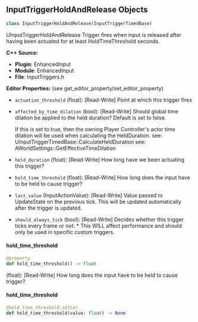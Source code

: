## InputTriggerHoldAndRelease Objects

```python
class InputTriggerHoldAndRelease(InputTriggerTimedBase)
```

UInputTriggerHoldAndRelease
      Trigger fires when input is released after having been actuated for at least HoldTimeThreshold seconds.

**C++ Source:**

- **Plugin**: EnhancedInput
- **Module**: EnhancedInput
- **File**: InputTriggers.h

**Editor Properties:** (see get_editor_property/set_editor_property)

- ``actuation_threshold`` (float):  [Read-Write] Point at which this trigger fires
- ``affected_by_time_dilation`` (bool):  [Read-Write] Should global time dilation be applied to the held duration?
  Default is set to false.

  If this is set to true, then the owning Player Controller's actor time dilation
  will be used when calculating the HeldDuration.
  see: UInputTriggerTimedBase::CalculateHeldDuration
  see: AWorldSettings::GetEffectiveTimeDilation
- ``held_duration`` (float):  [Read-Write] How long have we been actuating this trigger?
- ``hold_time_threshold`` (float):  [Read-Write] How long does the input have to be held to cause trigger?
- ``last_value`` (InputActionValue):  [Read-Write] Value passed to UpdateState on the previous tick. This will be updated automatically after the trigger is updated.
- ``should_always_tick`` (bool):  [Read-Write] Decides whether this trigger ticks every frame or not.
         * This WILL affect performance and should only be used in specific custom triggers.

<a id="unreal.InputTriggerHoldAndRelease.hold_time_threshold"></a>

#### hold_time_threshold

```python
@property
def hold_time_threshold() -> float
```

(float):  [Read-Write] How long does the input have to be held to cause trigger?

<a id="unreal.InputTriggerHoldAndRelease.hold_time_threshold"></a>

#### hold_time_threshold

```python
@hold_time_threshold.setter
def hold_time_threshold(value: float) -> None
```

<a id="unreal.InputTriggerTap"></a>